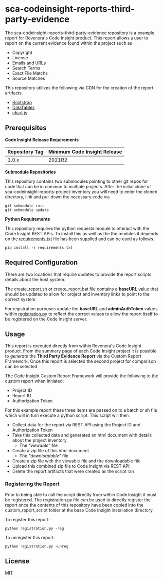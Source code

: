 # sca-codeinsight-reports-third-party-evidence

The sca-codeinsight-reports-third-party-evidence repository is a example report for Revenera's Code Insight product. This report allows a user to report on the current evidence found within the project such as
 
- Copyright
- License
- Emails and URLs
- Search Terms
- Exact File Matchs
- Source Matches


This repository utilizes the following via CDN for the creation of the report artifacts.
- [Bootstrap](https://getbootstrap.com/)
- [DataTables](https://datatables.net/)
- [chart.js](https://www.chartjs.org/)



## Prerequisites


 **Code Insight Release Requirements**
  
|Repository Tag | Minimum Code Insight Release  |
|--|--|
|1.0.x |2021R2  |



**Submodule Repositories**

This repository contains two submodules pointing to other git repos for code that can be in common to multiple projects. After the initial clone of sca-codeinsight-reports-project-inventory you will need to enter the cloned directory, link and pull down the necessary code via

    git submodule init
    git submodule update

**Python Requirements**

This repository requires the python requests module to interact with the Code Insight REST APIs.  To install this as well as the the modules it depends on the [requirements.txt](requirements.txt) file has been supplied and can be used as follows.

    pip install -r requirements.txt

## Required Configuration

There are two locations that require updates to provide the report scripts details about the host system.

The [create_report.sh](create_report.sh) or [create_report.bat](create_report.bat) file contains a **baseURL** value that should be updated to allow for project and inventory links to point to the correct system. 

For registration purposes update the **baseURL** and **adminAuthToken** values within [registration.py](registration.py) to reflect the correct values to allow the report itself to be registered on the Code Insight server.

## Usage

This report is executed directly from within Revenera's Code Insight product. From the summary page of each Code Insight project it is possible to *generate* the **Third Party Evidence Report** via the Custom Report Framework. Once this report is selected the second project for comparison can be selected

The Code Insight Custom Report Framework will provide the following to the custom report when initiated:

- Project ID
- Report ID
- Authorization Token
 

For this example report these three items are passed on to a batch or sh file which will in turn execute a python script. This script will then:

- Collect data for the report via REST API using the Project ID and Authorization Token
- Take this collected data and generated an html document with details about the project inventory
	- The *"viewable"* file   
 - Create a zip file of this html document
	  - The *"downloadable"* file
  - Create a zip file with the viewable file and the downloadable file
- Upload this combined zip file to Code Insight via REST API
- Delete the report artifacts that were created as the script ran



### Registering the Report


Prior to being able to call the script directly from within Code Insight it must be registered. The registration.py file can be used to directly register the report once the contents of this repository have been copied into the custom_report_script folder at the base Code Insight installation directory.

To register this report:

    python registration.py -reg


To unregister this report:

    python registration.py -unreg

## License

[MIT](LICENSE.TXT)


